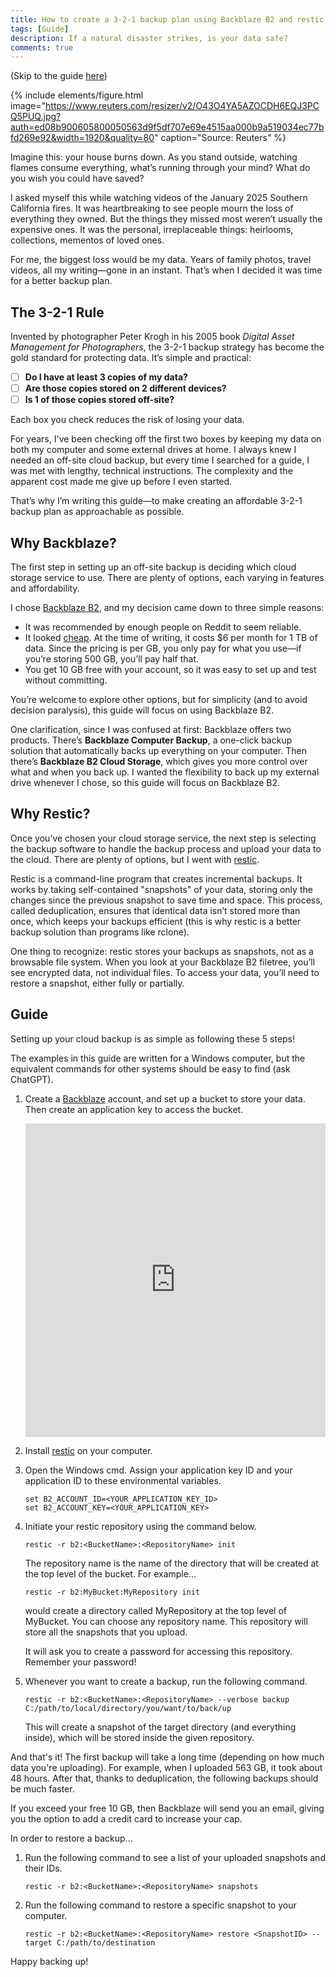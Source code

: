 ```yaml
---
title: How to create a 3-2-1 backup plan using Backblaze B2 and restic in 5 simple steps
tags: [Guide]
description: If a natural disaster strikes, is your data safe?
comments: true
---
```


(Skip to the guide [here](#guide))

{% include elements/figure.html image="https://www.reuters.com/resizer/v2/O43O4YA5AZOCDH6EQJ3PCQ5PUQ.jpg?auth=ed08b900605800050563d9f5df707e69e4515aa000b9a519034ec77bfd269e92&width=1920&quality=80" caption="Source: Reuters" %}

Imagine this: your house burns down. As you stand outside, watching flames consume everything, what’s running through your mind? What do you wish you could have saved?

I asked myself this while watching videos of the January 2025 Southern California fires. It was heartbreaking to see people mourn the loss of everything they owned. But the things they missed most weren’t usually the expensive ones. It was the personal, irreplaceable things: heirlooms, collections, mementos of loved ones.

For me, the biggest loss would be my data. Years of family photos, travel videos, all my writing—gone in an instant. That’s when I decided it was time for a better backup plan.

## The 3-2-1 Rule

Invented by photographer Peter Krogh in his 2005 book *Digital Asset Management for Photographers*, the 3-2-1 backup strategy has become the gold standard for protecting data. It’s simple and practical:

- [ ] **Do I have at least 3 copies of my data?**
- [ ] **Are those copies stored on 2 different devices?**
- [ ] **Is 1 of those copies stored off-site?**

Each box you check reduces the risk of losing your data.

For years, I've been checking off the first two boxes by keeping my data on both my computer and some external drives at home. I always knew I needed an off-site cloud backup, but every time I searched for a guide, I was met with lengthy, technical instructions. The complexity and the apparent cost made me give up before I even started.

That’s why I’m writing this guide—to make creating an affordable 3-2-1 backup plan as approachable as possible.

## Why Backblaze?

The first step in setting up an off-site backup is deciding which cloud storage service to use. There are plenty of options, each varying in features and affordability.

I chose [Backblaze B2](https://www.backblaze.com/cloud-storage), and my decision came down to three simple reasons:

- It was recommended by enough people on Reddit to seem reliable.
- It looked [cheap](https://www.backblaze.com/cloud-storage/pricing). At the time of writing, it costs $6 per month for 1 TB of data. Since the pricing is per GB, you only pay for what you use—if you’re storing 500 GB, you’ll pay half that.
- You get 10 GB free with your account, so it was easy to set up and test without committing.

You’re welcome to explore other options, but for simplicity (and to avoid decision paralysis), this guide will focus on using Backblaze B2.

One clarification, since I was confused at first: Backblaze offers two products. There’s **Backblaze Computer Backup**, a one-click backup solution that automatically backs up everything on your computer. Then there’s **Backblaze B2 Cloud Storage**, which gives you more control over what and when you back up. I wanted the flexibility to back up my external drive whenever I chose, so this guide will focus on Backblaze B2.

## Why Restic?

Once you’ve chosen your cloud storage service, the next step is selecting the backup software to handle the backup process and upload your data to the cloud. There are plenty of options, but I went with [restic](https://restic.net/).

Restic is a command-line program that creates incremental backups. It works by taking self-contained "snapshots" of your data, storing only the changes since the previous snapshot to save time and space. This process, called deduplication, ensures that identical data isn’t stored more than once, which keeps your backups efficient (this is why restic is a better backup solution than programs like rclone).

One thing to recognize: restic stores your backups as snapshots, not as a browsable file system. When you look at your Backblaze B2 filetree, you’ll see encrypted data, not individual files. To access your data, you’ll need to restore a snapshot, either fully or partially.

## Guide

Setting up your cloud backup is as simple as following these 5 steps!

The examples in this guide are written for a Windows computer, but the equivalent commands for other systems should be easy to find (ask ChatGPT).

1. Create a [Backblaze](https://www.backblaze.com/) account, and set up a bucket to store your data. Then create an application key to access the bucket.

    <iframe src="https://www.iorad.com/player/2496063/Set-up-Backblaze?src=iframe&oembed=1" class="my-3" width="100%" height="500px" style="width: 100%; height: 500px; border-bottom: 1px solid #ccc;" referrerpolicy="strict-origin-when-cross-origin" frameborder="0" webkitallowfullscreen="webkitallowfullscreen" mozallowfullscreen="mozallowfullscreen" allowfullscreen="allowfullscreen" allow="camera; microphone; clipboard-write;" sandbox="allow-scripts allow-forms allow-same-origin allow-presentation allow-downloads allow-modals allow-popups allow-popups-to-escape-sandbox allow-top-navigation allow-top-navigation-by-user-activation"></iframe>

1. Install [restic](https://restic.readthedocs.io/en/stable/020_installation.html) on your computer.

1. Open the Windows cmd. Assign your application key ID and your application ID to these environmental variables.

    ```
    set B2_ACCOUNT_ID=<YOUR_APPLICATION_KEY_ID>
    set B2_ACCOUNT_KEY=<YOUR_APPLICATION_KEY>
    ```

1. Initiate your restic repository using the command below.

    ```
    restic -r b2:<BucketName>:<RepositoryName> init
    ```

    The repository name is the name of the directory that will be created at the top level of the bucket. For example...

    ```
    restic -r b2:MyBucket:MyRepository init
    ```

    would create a directory called MyRepository at the top level of MyBucket. You can choose any repository name. This repository will store all the snapshots that you upload.

    It will ask you to create a password for accessing this repository. Remember your password!

1. Whenever you want to create a backup, run the following command.

    ```
    restic -r b2:<BucketName>:<RepositoryName> --verbose backup C:/path/to/local/directory/you/want/to/back/up
    ```

    This will create a snapshot of the target directory (and everything inside), which will be stored inside the given repository.

And that's it! The first backup will take a long time (depending on how much data you're uploading). For example, when I uploaded 563 GB, it took about 48 hours. After that, thanks to deduplication, the following backups should be much faster.

If you exceed your free 10 GB, then Backblaze will send you an email, giving you the option to add a credit card to increase your cap.

In order to restore a backup...

1. Run the following command to see a list of your uploaded snapshots and their IDs.

    ```
    restic -r b2:<BucketName>:<RepositoryName> snapshots
    ```

1. Run the following command to restore a specific snapshot to your computer.

    ```
    restic -r b2:<BucketName>:<RepositoryName> restore <SnapshotID> --target C:/path/to/destination
    ```

Happy backing up!
